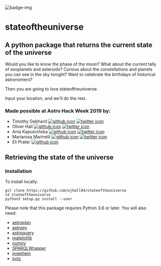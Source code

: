 ![badge-img](https://img.shields.io/badge/Made%20at-%23AstroHackWeek-8063d5.svg?style=flat)
# stateoftheuniverse
## A python package that returns the current state of the universe

Would you like to know the phase of the moon? What about the current tally of exoplanets and asteroids? Curious about the constellations and planets you can see in the sky tonight? Want to celebrate the birthdays of historical astronomers?

Then you are going to love stateoftheuniverse.

Input your location, and we'll do the rest. 


### Made possible at Astro Hack Week 2019 by:
- Timothy Gebhard [![github icon](https://github.com/encharm/Font-Awesome-SVG-PNG/blob/master/black/png/22/github.png)](https://github.com/timothygebhard/) [![twitter icon](https://github.com/encharm/Font-Awesome-SVG-PNG/blob/master/black/png/22/twitter.png)](https://twitter.com/tdgebhard/)
- Oliver Hall [![github icon](https://github.com/encharm/Font-Awesome-SVG-PNG/blob/master/black/png/22/github.png)](https://github.com/ojhall94/) [![twitter icon](https://github.com/encharm/Font-Awesome-SVG-PNG/blob/master/black/png/22/twitter.png)](https://twitter.com/asteronomer/)
- Ania Kapuścińska [![github icon](https://github.com/encharm/Font-Awesome-SVG-PNG/blob/master/black/png/22/github.png)](https://github.com/lambdanis/) [![twitter icon](https://github.com/encharm/Font-Awesome-SVG-PNG/blob/master/black/png/22/twitter.png)](https://twitter.com/lambdanis/)
- Mariarosa Marinelli [![github icon](https://github.com/encharm/Font-Awesome-SVG-PNG/blob/master/black/png/22/github.png)](https://github.com/astromariarosa/) [![twitter icon](https://github.com/encharm/Font-Awesome-SVG-PNG/blob/master/black/png/22/twitter.png)](https://twitter.com/astromariarosa/)
- Eli Prater [![github icon](https://github.com/encharm/Font-Awesome-SVG-PNG/blob/master/black/png/22/github.png)](https://github.com/pratere/)



## Retrieving the state of the universe

### Installation

To install locally:

```
git clone https://github.com/ojhall94/stateoftheuniverse
cd stateoftheuniverse
python3 setup.py install --user
```

Please note that this package requires Python 3.6 or later. You will also need:
- [astroplan](https://astroplan.readthedocs.io/en/latest/installation.html)
- [astropy](https://docs.astropy.org/en/stable/install.html)
- [astroquery](https://astroquery.readthedocs.io/en/latest/#installation)
- [matplotlib](https://scipy.org/install.html)
- [numpy](https://scipy.org/install.html)
- [SPARQLWrapper](https://github.com/RDFLib/sparqlwrapper)
- [pyephem](https://pypi.org/project/ephem/)
- [pytz](http://pytz.sourceforge.net/#installation)

